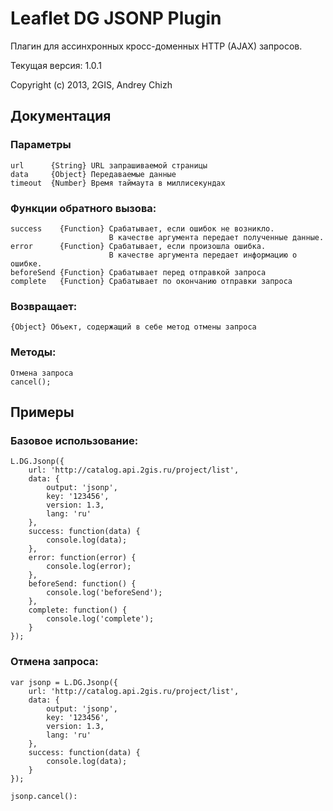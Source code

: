 # Leaflet DG JSONP Plugin

Плагин для ассинхронных кросс-доменных HTTP (AJAX) запросов.

Текущая версия: 1.0.1

Copyright (c) 2013, 2GIS, Andrey Chizh

## Документация
### Параметры

    url      {String} URL запрашиваемой страницы
    data     {Object} Передаваемые данные
    timeout  {Number} Время таймаута в миллисекундах

### Функции обратного вызова:

    success    {Function} Срабатывает, если ошибок не возникло.
                          В качестве аргумента передает полученные данные.
    error      {Function} Срабатывает, если произошла ошибка.
                          В качестве аргумента передает информацию о ошибке.
    beforeSend {Function} Срабатывает перед отправкой запроса
    complete   {Function} Срабатывает по окончанию отправки запроса

### Возвращает:

    {Object} Объект, содержащий в себе метод отмены запроса

### Методы:

    Отмена запроса
    cancel();

## Примеры
### Базовое использование:

    L.DG.Jsonp({
        url: 'http://catalog.api.2gis.ru/project/list',
        data: {
            output: 'jsonp',
            key: '123456',
            version: 1.3,
            lang: 'ru'
        },
        success: function(data) {
            console.log(data);
        },
        error: function(error) {
            console.log(error);
        },
        beforeSend: function() {
            console.log('beforeSend');
        },
        complete: function() {
            console.log('complete');
        }
    });

### Отмена запроса:

    var jsonp = L.DG.Jsonp({
        url: 'http://catalog.api.2gis.ru/project/list',
        data: {
            output: 'jsonp',
            key: '123456',
            version: 1.3,
            lang: 'ru'
        },
        success: function(data) {
            console.log(data);
        }
    });

    jsonp.cancel():
